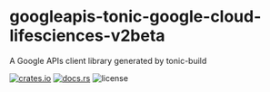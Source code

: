 # googleapis-tonic-google-cloud-lifesciences-v2beta

A Google APIs client library generated by tonic-build

[![crates.io](https://img.shields.io/crates/v/googleapis-tonic-google-cloud-lifesciences-v2beta)](https://crates.io/crates/googleapis-tonic-google-cloud-lifesciences-v2beta)
[![docs.rs](https://img.shields.io/docsrs/googleapis-tonic-google-cloud-lifesciences-v2beta)](https://docs.rs/googleapis-tonic-google-cloud-lifesciences-v2beta)
![license](https://img.shields.io/crates/l/googleapis-tonic-google-cloud-lifesciences-v2beta)
